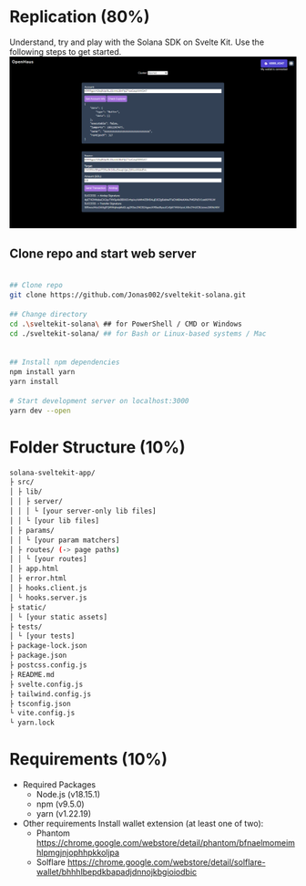 # Replication (80%)
Understand, try and play with the Solana SDK on Svelte Kit. Use the following steps to get started.
![alt text](https://github.com/Jonas002/images/blob/main/svelte-kit-solana-app.png?raw=true)

## Clone repo and start web server

```bash

## Clone repo
git clone https://github.com/Jonas002/sveltekit-solana.git

## Change directory 
cd .\sveltekit-solana\ ## for PowerShell / CMD or Windows
cd ./sveltekit-solana/ ## for Bash or Linux-based systems / Mac


## Install npm dependencies
npm install yarn
yarn install

# Start development server on localhost:3000
yarn dev --open

```


# Folder Structure (10%)
```bash
solana-sveltekit-app/
├ src/ 
│ ├ lib/
│ │ ├ server/ 
│ │ │ └ [your server-only lib files]
│ │ └ [your lib files]
│ ├ params/
│ │ └ [your param matchers]
│ ├ routes/ (-> page paths)
│ │ └ [your routes] 
│ ├ app.html
│ ├ error.html
│ ├ hooks.client.js
│ └ hooks.server.js
├ static/
│ └ [your static assets]
├ tests/
│ └ [your tests]
├ package-lock.json
├ package.json
├ postcss.config.js
├ README.md
├ svelte.config.js
├ tailwind.config.js
├ tsconfig.json
└ vite.config.js
└ yarn.lock
```


# Requirements (10%)
- Required Packages
	- Node.js (v18.15.1) 
	- npm (v9.5.0)
	- yarn (v1.22.19)
- Other requirements
	Install wallet extension (at least one of two):
    - Phantom https://chrome.google.com/webstore/detail/phantom/bfnaelmomeimhlpmgjnjophhpkkoljpa
    - Solflare https://chrome.google.com/webstore/detail/solflare-wallet/bhhhlbepdkbapadjdnnojkbgioiodbic

